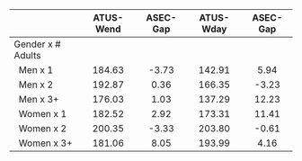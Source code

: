 
|                      |    ATUS-Wend |     ASEC-Gap |    ATUS-Wday |     ASEC-Gap |
| -------------------- | :----------: | :----------: | :----------: | :----------: |
| Gender x # Adults    |              |              |              |              |
| &nbsp;&nbsp;Men x 1  |       184.63 |        -3.73 |       142.91 |         5.94 |
| &nbsp;&nbsp;Men x 2  |       192.87 |         0.36 |       166.35 |        -3.23 |
| &nbsp;&nbsp;Men x 3+ |       176.03 |         1.03 |       137.29 |        12.23 |
| &nbsp;&nbsp;Women x 1 |       182.52 |         2.92 |       173.31 |        11.41 |
| &nbsp;&nbsp;Women x 2 |       200.35 |        -3.33 |       203.80 |        -0.61 |
| &nbsp;&nbsp;Women x 3+ |       181.06 |         8.05 |       193.99 |         4.16 |

